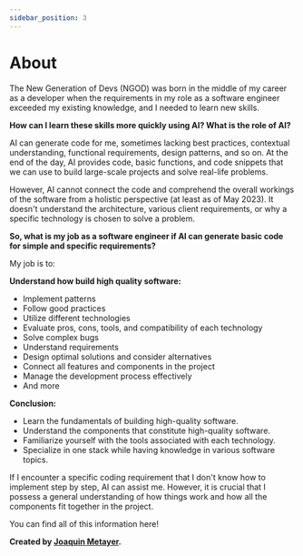 ```yaml
---
sidebar_position: 3
---
```


# About

The New Generation of Devs (NGOD) was born in the middle of my career as a developer when the requirements in my role as a software engineer exceeded my existing knowledge, and I needed to learn new skills.

**How can I learn these skills more quickly using AI? What is the role of AI?**

AI can generate code for me, sometimes lacking best practices, contextual understanding, functional requirements, design patterns, and so on. At the end of the day, AI provides code, basic functions, and code snippets that we can use to build large-scale projects and solve real-life problems.

However, AI cannot connect the code and comprehend the overall workings of the software from a holistic perspective (at least as of May 2023). It doesn't understand the architecture, various client requirements, or why a specific technology is chosen to solve a problem.

**So, what is my job as a software engineer if AI can generate basic code for simple and specific requirements?**

My job is to:

**Understand how build high quality software:**

- Implement patterns
- Follow good practices
- Utilize different technologies
- Evaluate pros, cons, tools, and compatibility of each technology
- Solve complex bugs
- Understand requirements
- Design optimal solutions and consider alternatives
- Connect all features and components in the project
- Manage the development process effectively
- And more

**Conclusion:**

- Learn the fundamentals of building high-quality software.
- Understand the components that constitute high-quality software.
- Familiarize yourself with the tools associated with each technology.
- Specialize in one stack while having knowledge in various software topics.

If I encounter a specific coding requirement that I don't know how to implement step by step, AI can assist me. However, it is crucial that I possess a general understanding of how things work and how all the components fit together in the project.

You can find all of this information here!

**Created by [Joaquin Metayer](https://joaquinmetayer.com/).**